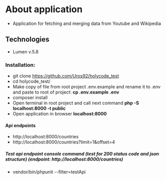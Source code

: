 # About application
- Application for fetching and merging data from Youtube and Wikipedia
 
## Technologies
- Lumen v.5.8

### Installation:

- git clone https://github.com/Uros92/holycode_test
- cd holycode_test/
- Make copy of file from root project .env.example and rename it to .env and paste to root of project: **cp .env.example .env**
- composer install
- Open terminal in root project and call next command **php -S localhost:8000 -t public**
- Open application in browser **localhost:8000**


#### Api endpoints
- http://localhost:8000/countries
- http://localhost:8000/countries?limit=1&offset=4


##### Test api endpoint console command (test for 200 status code and json structure) (endpoint: http://localhost:8000/countries)
- vendor/bin/phpunit --filter=testApi
